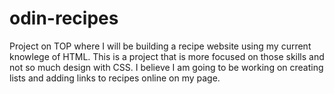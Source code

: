 # odin-recipes

Project on TOP where I will be building a recipe website using my current knowlege of HTML. This is a project that is more focused on those skills and not so much design with CSS. I believe I am going to be working on creating lists and adding links to recipes online on my page.